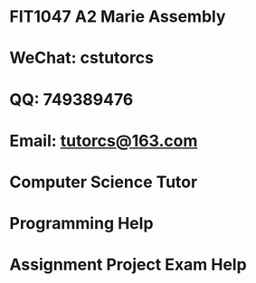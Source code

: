 # FIT1047 A2 Marie Assembly
# WeChat: cstutorcs

# QQ: 749389476

# Email: tutorcs@163.com

# Computer Science Tutor

# Programming Help

# Assignment Project Exam Help
